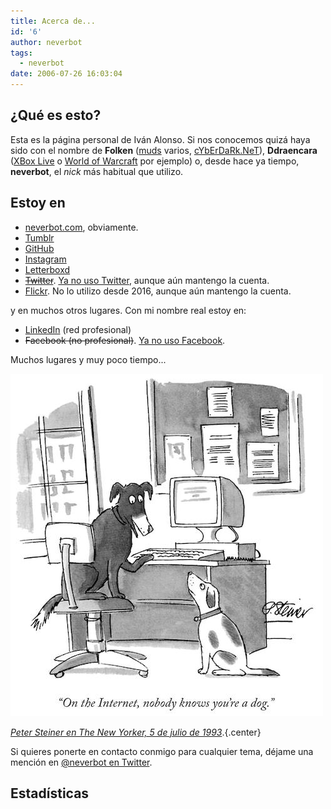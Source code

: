 ```yaml
---
title: Acerca de...
id: '6'
author: neverbot
tags:
  - neverbot
date: 2006-07-26 16:03:04
---
```

## ¿Qué es esto?

Esta es la página personal de Iván Alonso. Si nos conocemos quizá haya sido con el nombre de **Folken** ([muds](http://en.wikipedia.org/wiki/MUD) varios, [cYbErDaRk.NeT](http://www.cyberdark.net/index2.php)), **Ddraencara** ([XBox Live](https://live.xbox.com/es-ES/Profile?pp=0&GamerTag=ddraencara) o [World of Warcraft](http://eu.battle.net/wow/en/character/shendralar/Ddraencara/) por ejemplo) o, desde hace ya tiempo, **neverbot**, el _nick_ más habitual que utilizo.

## Estoy en

*   [neverbot.com](https://neverbot.com), obviamente.
*   [Tumblr](http://neverbot.tumblr.com/)
*   [GitHub](https://github.com/neverbot)
*   [Instagram](http://instagram.com/neverbot)
*   [Letterboxd](http://letterboxd.com/neverbot/)
*   ~~[Twitter](http://twitter.com/neverbot)~~. [Ya no uso Twitter](https://neverbot.com/not-on-twitter-anymore), aunque aún mantengo la cuenta.
*   [Flickr](http://www.flickr.com/photos/neverbot/). No lo utilizo desde 2016, aunque aún mantengo la cuenta.

y en muchos otros lugares. Con mi nombre real estoy en:

*   [LinkedIn](http://www.linkedin.com/in/ivanalonso) (red profesional)
*   ~~Facebook (no profesional)~~. [Ya no uso Facebook](https://www.instagram.com/p/_FU_gySxMi/).

Muchos lugares y muy poco tiempo...

![dog-on-the-internet-by-peter-steiner](./index/dog-on-the-internet-by-peter-steiner.jpg)

[_Peter Steiner en The New Yorker, 5 de julio de 1993_](https://en.wikipedia.org/wiki/On_the_Internet,_nobody_knows_you%27re_a_dog).{.center}

Si quieres ponerte en contacto conmigo para cualquier tema, déjame una mención en [@neverbot en Twitter](http://twitter.com/neverbot).

## Estadísticas

<div id="posts-calendar" class="js-pjax"></div>
<div id="posts-chart" class="js-pjax"></div>
<div id="tags-chart" data-length="10" class="js-pjax"></div>